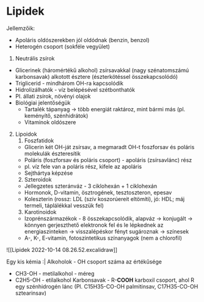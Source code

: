 # Lipidek
Jellemzőik:
- Apoláris oldószerekben jól oldódnak (benzin, benzol)
- Heterogén csoport (sokféle vegyület)

1. Neutrális zsírok
- Glicerinek (háromértékű alkohol) zsírsavakkal (nagy szénatomszámú karbonsavak) alkotott észtere (észterkötéssel összekapcsolódó)
- Triglicerid - mindhárom OH-ra kapcsolódik
- Hidrolizálhatók - víz belépésével szétbonthatók
- Pl. állati zsírok, növényi olajok
- Biológiai jelentőségük
	- Tartalék tápanyag -> több energiát raktároz, mint bármi más (pl. keményítő, szénhidrátok)
	- Vitaminok oldószere
2. Lipoidok
	1. Foszfatidok
	- Glicerin két OH-ját zsírsav, a megmaradt OH-t foszforsav és poláris molekulák észteresítik
	- Poláris (foszforsav és poláris csoport) - apoláris (zsírsavlánc) rész
	- pl. víz fele van a poláris rész, kifele az apoláris
	- Sejthártya képzése
	2. Szteroidok
	- Jellegzetes szteránváz - 3 ciklohexán + 1 ciklohexán
	- Hormonok, D-vitamin, ösztrogének, tesztoszteron, epesav
	- Koleszterin (rossz: LDL (szív koszorúereit eltömíti), jó: HDL; máj termeli, táplálékkal vesszük fel)
	3. Karotinoidok
	- Izoprénszármazékok - 8 összekapcsolódik, alapváz → konjugált → könnyen gerjeszthető elektronok fel és le lépkednek az energiaszinteken → visszalépéskor fényt sugároznak → színesek
	- A-, K-, E-vitamin, fotoszintetikus színanyagok (nem a chlorofil)

![[Lipidek 2022-10-14 08.26.52.excalidraw]]

Egy kis kémia :|
Alkoholok - OH csoport száma az értékűsége
- CH3-OH - metilalkohol - méreg
- C2H5-OH - etilalkohol
Karbonsavak - R-**COOH** karboxil csoport, ahol R egy szénhidrogén lánc (Pl. C15H35-CO-OH palmitinsav, C17H35-CO-OH sztearinsav)
